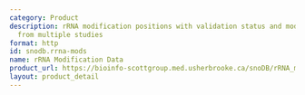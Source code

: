 ```yaml
---
category: Product
description: rRNA modification positions with validation status and modification levels
  from multiple studies
format: http
id: snodb.rrna-mods
name: rRNA Modification Data
product_url: https://bioinfo-scottgroup.med.usherbrooke.ca/snoDB/rRNA_modifications/
layout: product_detail
---
```

